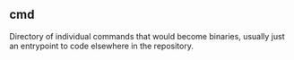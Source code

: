 ## cmd

Directory of individual commands that would become binaries,
usually just an entrypoint to code elsewhere in the repository.
